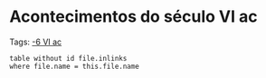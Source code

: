 # Acontecimentos do século VI ac 

Tags: [-6 VI ac](../-6%20VI%20ac.md)

```dataview
table without id file.inlinks
where file.name = this.file.name
```
